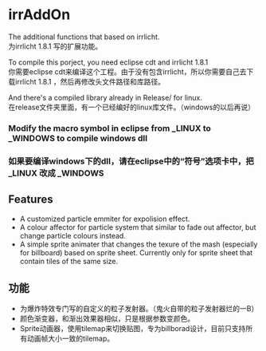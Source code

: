 # irrAddOn
The additional functions that based on irrlicht.  
为irrlicht 1.8.1 写的扩展功能。

To compile this porject, you need eclipse cdt and irrlicht 1.8.1  
你需要eclipse cdt来编译这个工程。由于没有包含irrlicht，所以你需要自己去下载irrlicht 1.8.1 ，然后再修改头文件路径和库路径。

And there's a compiled library already in Release/ for linux.  
在release文件夹里面，有一个已经编好的linux库文件。（windows的以后再说）
### Modify the macro symbol in eclipse from _LINUX to _WINDOWS to compile windows dll  
### 如果要编译windows下的dll，请在eclipse中的“符号”选项卡中，把 _LINUX 改成 _WINDOWS  
## Features
* A customized particle emmiter for expolision effect.  
* A colour affector for particle system that similar to fade out affector, but change particle colours instead. 
* A simple sprite animater that changes the texure of the mash (especially for billboard) based on sprite sheet. Currently only for sprite sheet that contain tiles of the same size.

## 功能  
* 为爆炸特效专门写的自定义的粒子发射器。（鬼火自带的粒子发射器烂的一B）  
* 颜色渐变器，和渐出效果器相似，只是根据参数变颜色。  
* Sprite动画器，使用tilemap来切换贴图，专为billborad设计，目前只支持所有动画帧大小一致的tilemap。
